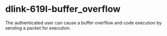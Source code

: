 # dlink-619l-buffer_overflow

The authenticated user can cause a buffer overflow and code execution by sending a packet for execution.
